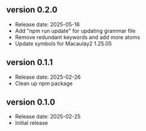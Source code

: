version 0.2.0
-------------
* Release date: 2025-05-16
* Add "npm run update" for updating grammar file
* Remove redundant keywords and add more atoms
* Update symbols for Macaulay2 1.25.05

version 0.1.1
-------------
* Release date: 2025-02-26
* Clean up npm package

version 0.1.0
-------------
* Release date: 2025-02-25
* Initial release
